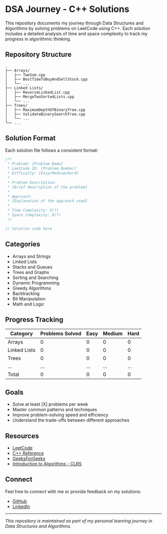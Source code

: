 # DSA Journey - C++ Solutions

This repository documents my journey through Data Structures and Algorithms by solving problems on LeetCode using C++. Each solution includes a detailed analysis of time and space complexity to track my progress in algorithmic thinking.

## Repository Structure

```
.
├── Arrays/
│   ├── TwoSum.cpp
│   ├── BestTimeToBuyAndSellStock.cpp
│   └── ...
├── Linked Lists/
│   ├── ReverseLinkedList.cpp
│   ├── MergeTwoSortedLists.cpp
│   └── ...
├── Trees/
│   ├── MaximumDepthOfBinaryTree.cpp
│   ├── ValidateBinarySearchTree.cpp
│   └── ...
└── ...
```

## Solution Format

Each solution file follows a consistent format:

```cpp
/**
 * Problem: [Problem Name]
 * LeetCode ID: [Problem Number]
 * Difficulty: [Easy/Medium/Hard]
 * 
 * Problem Description:
 * [Brief description of the problem]
 * 
 * Approach:
 * [Explanation of the approach used]
 * 
 * Time Complexity: O(?)
 * Space Complexity: O(?)
 */

// Solution code here
```

## Categories

- Arrays and Strings
- Linked Lists
- Stacks and Queues
- Trees and Graphs
- Sorting and Searching
- Dynamic Programming
- Greedy Algorithms
- Backtracking
- Bit Manipulation
- Math and Logic

## Progress Tracking

| Category | Problems Solved | Easy | Medium | Hard |
|----------|-----------------|------|--------|------|
| Arrays   | 0               | 0    | 0      | 0    |
| Linked Lists | 0           | 0    | 0      | 0    |
| Trees    | 0               | 0    | 0      | 0    |
| ...      | ...             | ...  | ...    | ...  |
| Total    | 0               | 0    | 0      | 0    |

## Goals

- Solve at least [X] problems per week
- Master common patterns and techniques
- Improve problem-solving speed and efficiency
- Understand the trade-offs between different approaches

## Resources

- [LeetCode](https://leetcode.com/)
- [C++ Reference](https://en.cppreference.com/)
- [GeeksForGeeks](https://www.geeksforgeeks.org/)
- [Introduction to Algorithms - CLRS](https://mitpress.mit.edu/books/introduction-algorithms-third-edition)

## Connect

Feel free to connect with me or provide feedback on my solutions:
- [GitHub](https://github.com/yourusername)
- [LinkedIn](https://linkedin.com/in/yourprofile)

---

*This repository is maintained as part of my personal learning journey in Data Structures and Algorithms.*
